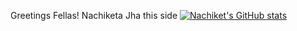 Greetings Fellas! Nachiketa Jha this side
[![Nachiket's GitHub stats](https://github-readme-stats.vercel.app/api?username=NachiketaJha)](https://github.com/anuraghazra/github-readme-stats)

